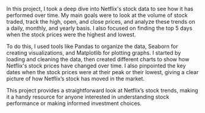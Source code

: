 In this project, I took a deep dive into Netflix's stock data to see how it has performed over time. My main goals were to look at the volume of stock traded, track the high, open, and close prices, and analyze these trends on a daily, monthly, and yearly basis. I also focused on finding the top 5 days when the stock prices were the highest and lowest.

To do this, I used tools like Pandas to organize the data, Seaborn for creating visualizations, and Matplotlib for plotting graphs. I started by loading and cleaning the data, then created different charts to show how Netflix's stock prices have changed over time. I also pinpointed the key dates when the stock prices were at their peak or their lowest, giving a clear picture of how Netflix’s stock has moved in the market.

This project provides a straightforward look at Netflix’s stock trends, making it a handy resource for anyone interested in understanding stock performance or making informed investment choices.
